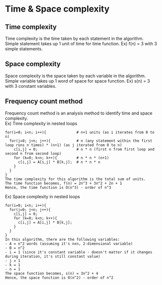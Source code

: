 # Time & Space complexity

## Time complexity
Time complexity is the time taken by each statement in the algorithm.<br>
Simple statement takes up 1 unit of time for time function. Ex) f(n) = 3 with 3 simple statements.

## Space complexity
Space complexity is the space taken by each variable in the algorithm.<br>
Simple variable takes up 1 word of space for space function. Ex) s(n) = 3 with 3 constant variables.

## Frequency count method
Frequency count method is an analysis method to identify time and space complexity.<br>
Ex) Time complexity in nested loops

    for(i=0; i<n; i++){              # n+1 units (as i iterates from 0 to n)
      for(j=0; j<n; j++){            # n (any statement within the first loop runs n times) * (n+1) (as j iterated from 0 to n)
        c[i,j] = 0;                  # n * n (first n from first loop and second n from second loop)
        for (k=0; k<n; k++){         # n * n * (n+1)
          c[i,j] = A[i,j] * B[k,j];  # n * n * n
        }
      }
    }
    The time complexity for this algorithm is the total sum of units.
    The time function becomes, f(n) = 2n^3 + 3n^2 + 2n + 1
    Hence, the time function is O(n^3) - order of n^3 
    
Ex) Space complexity in nested loops

    for(i=0; i<n; i++){              
      for(j=0; j<n; j++){            
        c[i,j] = 0;                  
        for (k=0; k<n; k++){         
          c[i,j] = A[i,j] * B[k,j];  
        }
      }
    }
    In this algorithm, there are the following variables:
    - A = n^2 words (assuming it's nxn, 2-dimensional variable)
    - B = n^2
    - i = 1 (since it's constant variable - doesn't matter if it changes during iteration, it's still constant value)
    - j = 1
    - k = 1
    - n = 1
    The space function becomes, s(n) = 3n^2 + 4
    Hence, the space function is O(n^2) - order of n^2
